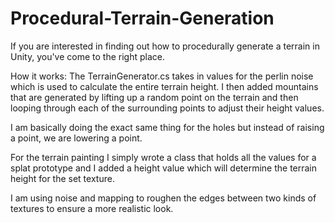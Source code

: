 # Procedural-Terrain-Generation
If you are interested in finding out how to procedurally generate a terrain in Unity, you've come to the right place. 

How it works:
The TerrainGenerator.cs takes in values for the perlin noise which is used to calculate the entire terrain height. I then added mountains that are generated by lifting up a random point on the terrain and then looping through each of the surrounding points to adjust their height values.

I am basically doing the exact same thing for the holes but instead of raising a point, we are lowering a point.

For the terrain painting I simply wrote a class that holds all the values for a splat prototype and I added a height value which will determine the terrain height for the set texture.

I am using noise and mapping to roughen the edges between two kinds of textures to ensure a more realistic look.
